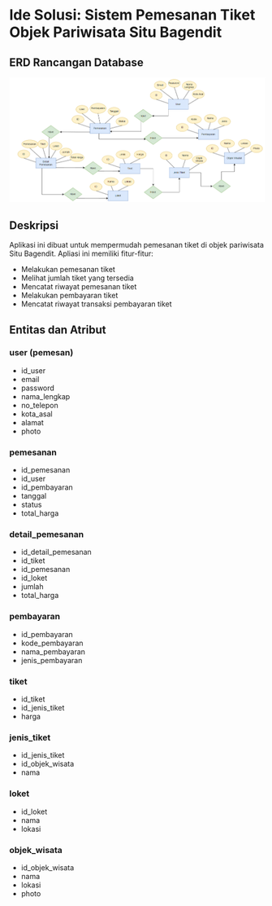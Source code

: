# Ide Solusi: Sistem Pemesanan Tiket Objek Pariwisata Situ Bagendit 

## ERD Rancangan Database
![plot](./Screenshot%202022-03-11%20095917.png)

## Deskripsi
Aplikasi ini dibuat untuk mempermudah pemesanan tiket di objek pariwisata Situ Bagendit. Apliasi ini memiliki fitur-fitur: 
- Melakukan pemesanan tiket
- Melihat jumlah tiket yang tersedia
- Mencatat riwayat pemesanan tiket
- Melakukan pembayaran tiket
- Mencatat riwayat transaksi pembayaran tiket

## Entitas dan Atribut

### user (pemesan)
- id_user
- email
- password
- nama_lengkap
- no_telepon
- kota_asal
- alamat
- photo

### pemesanan
- id_pemesanan
- id_user
- id_pembayaran
- tanggal
- status
- total_harga

### detail_pemesanan
- id_detail_pemesanan
- id_tiket
- id_pemesanan
- id_loket
- jumlah
- total_harga

### pembayaran
- id_pembayaran
- kode_pembayaran
- nama_pembayaran
- jenis_pembayaran

### tiket
- id_tiket
- id_jenis_tiket
- harga

### jenis_tiket
- id_jenis_tiket
- id_objek_wisata
- nama

### loket
- id_loket
- nama
- lokasi

### objek_wisata
- id_objek_wisata
- nama
- lokasi
- photo
